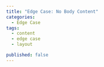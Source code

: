 ```yaml
---
title: "Edge Case: No Body Content"
categories:
  - Edge Case
tags:
  - content
  - edge case
  - layout

published: false
---
```

